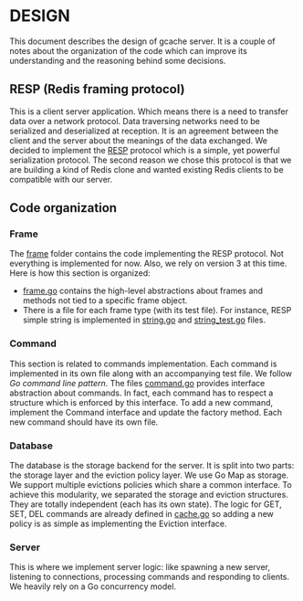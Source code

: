 # DESIGN

This document describes the design of gcache server. It is a couple of notes about the organization of the code which
can improve its understanding and the reasoning behind some decisions.

## RESP (Redis framing protocol)
This is a client server application. Which means there is a need to transfer data over a network protocol. Data 
traversing networks need to be serialized and deserialized at reception. It is an agreement between the client and the 
server about the meanings of the data exchanged. We decided to implement the [RESP](https://redis.io/docs/reference/protocol-spec/) protocol which is a simple, yet
powerful serialization protocol. The second reason we chose this protocol is that we are building a kind of Redis
clone and wanted existing Redis clients to be compatible with our server.

## Code organization

### Frame
The [frame](frame) folder contains the code implementing the RESP protocol. Not everything is implemented for now.
Also, we rely on version 3 at this time. Here is how this section is organized:

- [frame.go](frame/frame.go) contains the high-level abstractions about frames and methods not tied to a specific frame
object.
- There is a file for each frame type (with its test file). For instance, RESP simple string is implemented in 
[string.go](frame/sstring.go) and [string_test.go](frame/sstring_test.go) files.

### Command
This section is related to commands implementation. Each command is implemented in its own file along with an 
accompanying test file. We follow *Go command line pattern*. The files [command.go](command/command.go) provides
interface abstraction about commands. In fact, each command has to respect a structure which is enforced by this 
interface.
To add a new command, implement the Command interface and update the factory method.
Each new command should have its own file.

### Database
The database is the storage backend for the server.
It is split into two parts: the storage layer and the eviction policy layer.
We use Go Map as storage.
We support multiple evictions policies which share a common interface.
To achieve this modularity, we separated the storage and eviction structures.
They are totally independent (each has its own state).
The logic for GET, SET,
DEL commands are already defined in [cache.go](db/cache.go)
so adding a new policy is as simple as implementing the Eviction interface.

### Server
This is where we implement server logic: like spawning a new server, listening to connections, processing commands and 
responding to clients. We heavily rely on a Go concurrency model.